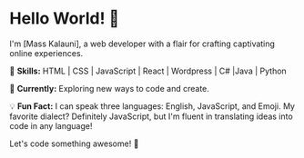 # Hello World! 👋

I'm [Mass Kalauni], a web developer with a flair for crafting captivating online experiences.

🚀 **Skills:** HTML | CSS | JavaScript | React | Wordpress | C# |Java | Python

🌱 **Currently:** Exploring new ways to code and create.

💡 **Fun Fact:** I can speak three languages: English, JavaScript, and Emoji. My favorite dialect? Definitely JavaScript, but I'm fluent in translating ideas into code in any language!




Let's code something awesome! 🌟

